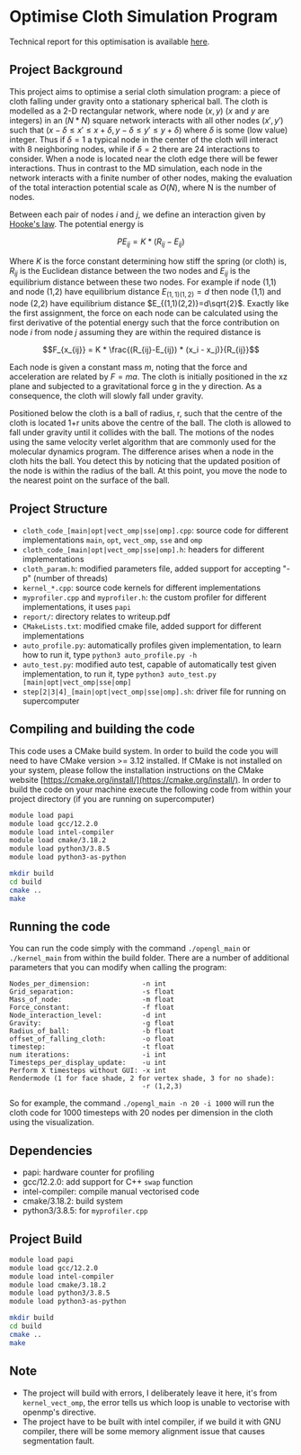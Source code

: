 # Optimise Cloth Simulation Program

Technical report for this optimisation is available [here](https://github.com/Wi11Wang/cloth-simulation-optimisation/blob/main/technical_report.pdf).

## Project Background

This project aims to optimise a serial cloth simulation program: a piece of cloth falling under gravity onto a stationary spherical ball. The cloth is modelled as a 2-D rectangular network, where node $(x,y)$ ($x$ and $y$ are integers) in an ($N*N$) square network interacts with all other nodes $(x',y')$ such that $(x-\delta \le x' \le x+\delta,y-\delta \le y' \le y+\delta)$ where $\delta$ is some (low value) integer. Thus if $\delta=1$ a typical node in the center of the cloth will interact with 8 neighboring nodes, while if $\delta=2$ there are 24 interactions to consider. When a node is located near the cloth edge there will be fewer interactions. Thus in contrast to the MD simulation, each node in the network interacts with a finite number of other nodes, making the evaluation of the total interaction potential scale as $O(N)$, where N is the number of nodes.

Between each pair of nodes $i$ and $j$, we define an interaction given by [Hooke's law](http://en.wikipedia.org/wiki/Hooke's_law). The potential energy is

```math
PE_{ij} = K * (R_{ij}-E_{ij})
```

Where $K$ is the force constant determining how stiff the spring (or cloth) is, $R_{ij}$ is the Euclidean distance between the two nodes and $E_{ij}$ is the equilibrium distance between these two nodes.
For example if node (1,1) and node (1,2) have equilibrium distance $E_{(1,1)(1,2)}=d$ then node (1,1) and node (2,2) have equilibrium distance $E_{(1,1)(2,2)}=d\sqrt{2}$. Exactly like the first assignment, the force on each node can be calculated using the first derivative of the potential energy such that the force contribution on node $i$ from node $j$ assuming they are within the required distance is

```math
F_{x_{ij}} = K * \frac{(R_{ij}-E_{ij}) * (x_i - x_j)}{R_{ij}}
```

Each node is given a constant mass $m$, noting that the force and acceleration are related by $F=ma$. The cloth is initially positioned in the xz plane and subjected to a gravitational force g in the y direction. As a consequence, the cloth will slowly fall under gravity.

Positioned below the cloth is a ball of radius, r, such that the centre of the cloth is located 1+r units above the centre of the ball. The cloth is allowed to fall under gravity until it collides with the ball. The motions of the nodes using the same velocity verlet algorithm that are commonly used for the molecular dynamics program. The difference arises when a node in the cloth hits the ball. You detect this by noticing that the updated position of the node is within the radius of the ball. At this point, you move the node to the nearest point on the surface of the ball.

## Project Structure

- `cloth_code_[main|opt|vect_omp|sse|omp].cpp`: source code for different implementations `main`, `opt`, `vect_omp`, `sse` and `omp`
- `cloth_code_[main|opt|vect_omp|sse|omp].h`: headers for different implementations
- `cloth_param.h`: modified parameters file, added support for accepting "-p" (number of threads)
- `kernel_*.cpp`: source code kernels for different implementations
- `myprofiler.cpp` and `myprofiler.h`: the custom profiler for different implementations, it uses `papi`
- `report/`: directory relates to writeup.pdf
- `CMakeLists.txt`: modified cmake file, added support for different implementations
- `auto_profile.py`: automatically profiles given implementation, to learn how to run it, type `python3 auto_profile.py -h`
- `auto_test.py`: modified auto test, capable of automatically test given implementation, to run it, type `python3 auto_test.py [main|opt|vect_omp|sse|omp]`
- `step[2|3|4]_[main|opt|vect_omp|sse|omp].sh`: driver file for running on supercomputer

## Compiling and building the code

This code uses a CMake build system.
In order to build the code you will need to have CMake version >= 3.12 installed.
If CMake is not installed on your system, please follow the installation instructions on the CMake website [https://cmake.org/install/](https://cmake.org/install/).
In order to build the code on your machine execute the following code from within your project directory (if you are running on supercomputer)

```sh
module load papi
module load gcc/12.2.0
module load intel-compiler
module load cmake/3.18.2
module load python3/3.8.5
module load python3-as-python

mkdir build
cd build
cmake ..
make
```

## Running the code

You can run the code simply with the command `./opengl_main` or `./kernel_main` from within the build folder. There are a number of additional parameters that you can modify when calling the program:

```text
Nodes_per_dimension:             -n int 
Grid_separation:                 -s float 
Mass_of_node:                    -m float 
Force_constant:                  -f float 
Node_interaction_level:          -d int 
Gravity:                         -g float 
Radius_of_ball:                  -b float 
offset_of_falling_cloth:         -o float 
timestep:                        -t float 
num iterations:                  -i int
Timesteps_per_display_update:    -u int 
Perform X timesteps without GUI: -x int
Rendermode (1 for face shade, 2 for vertex shade, 3 for no shade):
                                 -r (1,2,3)
```

So for example, the command ```./opengl_main -n 20 -i 1000``` will run the cloth code for 1000 timesteps with 20 nodes per dimension in the cloth using the visualization.

## Dependencies

- papi: hardware counter for profiling
- gcc/12.2.0: add support for C++ `swap` function
- intel-compiler: compile manual vectorised code
- cmake/3.18.2: build system
- python3/3.8.5: for `myprofiler.cpp`

## Project Build

```sh
module load papi
module load gcc/12.2.0
module load intel-compiler
module load cmake/3.18.2
module load python3/3.8.5
module load python3-as-python

mkdir build
cd build
cmake ..
make
```

## Note

- The project will build with errors, I deliberately leave it here, it's from `kernel_vect_omp`, the error tells us which loop is unable to vectorise with openmp's directive.
- The project have to be built with intel compiler, if we build it with GNU compiler, there will be some memory alignment issue that causes segmentation fault.
